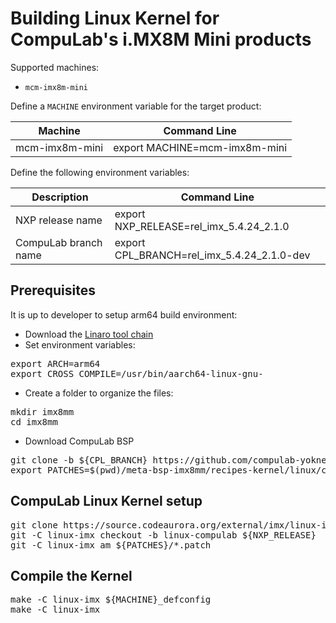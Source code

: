 # Building Linux Kernel for CompuLab's i.MX8M Mini products

Supported machines:

* `mcm-imx8m-mini`

Define a `MACHINE` environment variable for the target product:

|Machine|Command Line|
|---|---|
|mcm-imx8m-mini|export MACHINE=mcm-imx8m-mini

Define the following environment variables:

|Description|Command Line|
|---|---|
|NXP release name|export NXP_RELEASE=rel_imx_5.4.24_2.1.0|
|CompuLab branch name|export CPL_BRANCH=rel_imx_5.4.24_2.1.0-dev|

## Prerequisites
It is up to developer to setup arm64 build environment:
* Download the [Linaro tool chain](https://releases.linaro.org/components/toolchain/binaries/7.4-2019.02/aarch64-linux-gnu/)
* Set environment variables:
<pre>
export ARCH=arm64
export CROSS_COMPILE=/usr/bin/aarch64-linux-gnu-
</pre>
* Create a folder to organize the files:
<pre>
mkdir imx8mm
cd imx8mm
</pre>
* Download CompuLab BSP
<pre>
git clone -b ${CPL_BRANCH} https://github.com/compulab-yokneam/meta-bsp-imx8mm.git
export PATCHES=$(pwd)/meta-bsp-imx8mm/recipes-kernel/linux/compulab/imx8mm
</pre>

## CompuLab Linux Kernel setup
<pre>
git clone https://source.codeaurora.org/external/imx/linux-imx.git
git -C linux-imx checkout -b linux-compulab ${NXP_RELEASE}
git -C linux-imx am ${PATCHES}/*.patch
</pre>

## Compile the Kernel
<pre>
make -C linux-imx ${MACHINE}_defconfig
make -C linux-imx
</pre>
